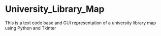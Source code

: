 # University_Library_Map
 This is a text code base and GUI representation of a university library map using Python and Tkinter   
